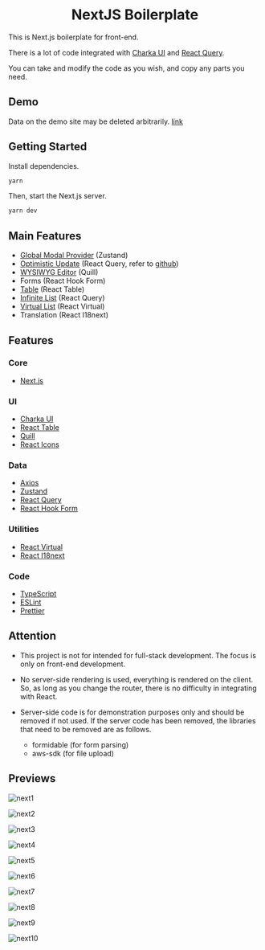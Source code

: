<h1 align="center">NextJS Boilerplate</h1>

This is Next.js boilerplate for front-end.

There is a lot of code integrated with [Charka UI](https://npmjs.com/package/@chakra-ui/react) and [React Query](https://npmjs.com/package/@tanstack/react-query).

You can take and modify the code as you wish, and copy any parts you need.

## Demo

Data on the demo site may be deleted arbitrarily. [link](https://nextjs-boilerplate-dusky-phi.vercel.app/)

## Getting Started

Install dependencies.

```bash
yarn
```

Then, start the Next.js server.

```bash
yarn dev
```

## Main Features

- [Global Modal Provider](https://github.com/Lee-Minhoon/nextjs-boilerplate/blob/main/src/components/providers/ModalProvider/ModalProvider.tsx) (Zustand)
- [Optimistic Update](https://github.com/Lee-Minhoon/nextjs-boilerplate/blob/main/src/apis/hooks.ts) (React Query, refer to [github](https://github.com/horprogs/react-query))
- [WYSIWYG Editor](https://github.com/Lee-Minhoon/nextjs-boilerplate/blob/main/src/components/common/Editor/Editor.tsx) (Quill)
- Forms (React Hook Form)
- [Table](https://github.com/Lee-Minhoon/nextjs-boilerplate/blob/main/src/components/common/DataTable/DataTable.tsx) (React Table)
- [Infinite List](https://github.com/Lee-Minhoon/nextjs-boilerplate/blob/main/src/components/common/InfiniteList/InfiniteList.tsx) (React Query)
- [Virtual List](https://github.com/Lee-Minhoon/nextjs-boilerplate/blob/main/src/components/common/VirtualList/VirtualListBase.tsx) (React Virtual)
- Translation (React I18next)

## Features

### Core

- [Next.js](https://www.npmjs.com/package/next)

### UI

- [Charka UI](https://npmjs.com/package/@chakra-ui/react)
- [React Table](https://npmjs.com/package/@tanstack/react-table)
- [Quill](https://www.npmjs.com/package/quill)
- [React Icons](https://npmjs.com/package/react-icons)

### Data

- [Axios](https://www.npmjs.com/package/axios)
- [Zustand](https://npmjs.com/package/zustand)
- [React Query](https://npmjs.com/package/@tanstack/react-query)
- [React Hook Form](https://npmjs.com/package/react-hook-form)

### Utilities

- [React Virtual](https://npmjs.com/package/@tanstack/react-virtual)
- [React I18next](https://www.npmjs.com/package/react-i18next)

### Code

- [TypeScript](https://www.npmjs.com/package/typescript)
- [ESLint](https://www.npmjs.com/package/eslint)
- [Prettier](https://www.npmjs.com/package/prettier)

## Attention

- This project is not for intended for full-stack development. The focus is only on front-end development.

- No server-side rendering is used, everything is rendered on the client. So, as long as you change the router, there is no difficulty in integrating with React.

- Server-side code is for demonstration purposes only and should be removed if not used. If the server code has been removed, the libraries that need to be removed are as follows.

  - formidable (for form parsing)
  - aws-sdk (for file upload)

## Previews

![next1](https://github.com/Lee-Minhoon/nextjs-boilerplate/assets/59780565/9aef2746-0c03-4eb6-b084-ce9afa3f6680)

![next2](https://github.com/Lee-Minhoon/nextjs-boilerplate/assets/59780565/0438fd08-32c6-416a-a3b2-50fa03eb5fd0)

![next3](https://github.com/Lee-Minhoon/nextjs-boilerplate/assets/59780565/07d0e2ea-7e14-48b6-a958-c1fbd7491ca9)

![next4](https://github.com/Lee-Minhoon/nextjs-boilerplate/assets/59780565/ff5dd7a2-b332-4744-a71e-2563b65b6024)

![next5](https://github.com/Lee-Minhoon/nextjs-boilerplate/assets/59780565/8ab59c2f-4049-4aae-aedf-b78d517ef2d5)

![next6](https://github.com/Lee-Minhoon/nextjs-boilerplate/assets/59780565/eb52239b-f874-4cc9-bec4-4fc955c3fb48)

![next7](https://github.com/Lee-Minhoon/nextjs-boilerplate/assets/59780565/ddb1e728-f474-4ef7-829e-985f86243d29)

![next8](https://github.com/Lee-Minhoon/nextjs-boilerplate/assets/59780565/862d76b5-1655-483f-804b-9399c77b0189)

![next9](https://github.com/Lee-Minhoon/nextjs-boilerplate/assets/59780565/e413e8a9-1668-4765-89ef-e655327b9490)

![next10](https://github.com/Lee-Minhoon/nextjs-boilerplate/assets/59780565/81c32aa1-183e-4428-a927-541fdbb6bcf8)
